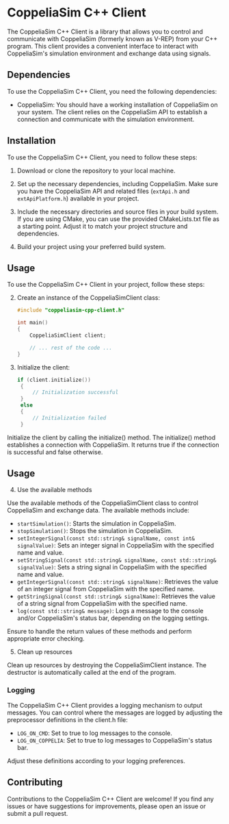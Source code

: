 # CoppeliaSim C++ Client

The CoppeliaSim C++ Client is a library that allows you to control and communicate with CoppeliaSim (formerly known as V-REP) from your C++ program. This client provides a convenient interface to interact with CoppeliaSim's simulation environment and exchange data using signals.

## Dependencies

To use the CoppeliaSim C++ Client, you need the following dependencies:

- CoppeliaSim: You should have a working installation of CoppeliaSim on your system. The client relies on the CoppeliaSim API to establish a connection and communicate with the simulation environment.

## Installation

To use the CoppeliaSim C++ Client, you need to follow these steps:

1. Download or clone the repository to your local machine.

2. Set up the necessary dependencies, including CoppeliaSim. Make sure you have the CoppeliaSim API and related files (`extApi.h` and `extApiPlatform.h`) available in your project.

3. Include the necessary directories and source files in your build system. If you are using CMake, you can use the provided CMakeLists.txt file as a starting point. Adjust it to match your project structure and dependencies.

4. Build your project using your preferred build system.

## Usage

To use the CoppeliaSim C++ Client in your project, follow these steps:

2. Create an instance of the CoppeliaSimClient class:

   ```cpp
   #include "coppeliasim-cpp-client.h"

   int main()
   {
       CoppeliaSimClient client;

       // ... rest of the code ...
   }
   ```

3. Initialize the client:
   
   ```cpp
   if (client.initialize())
    {
        // Initialization successful
    }
    else
    {
        // Initialization failed
    }
    ```

Initialize the client by calling the initialize() method. The initialize() method establishes a connection with CoppeliaSim. It returns true if the connection is successful and false otherwise.

## Usage

4. Use the available methods

Use the available methods of the CoppeliaSimClient class to control CoppeliaSim and exchange data. The available methods include:

- `startSimulation()`: Starts the simulation in CoppeliaSim.
- `stopSimulation()`: Stops the simulation in CoppeliaSim.
- `setIntegerSignal(const std::string& signalName, const int& signalValue)`: Sets an integer signal in CoppeliaSim with the specified name and value.
- `setStringSignal(const std::string& signalName, const std::string& signalValue)`: Sets a string signal in CoppeliaSim with the specified name and value.
- `getIntegerSignal(const std::string& signalName)`: Retrieves the value of an integer signal from CoppeliaSim with the specified name.
- `getStringSignal(const std::string& signalName)`: Retrieves the value of a string signal from CoppeliaSim with the specified name.
- `log(const std::string& message)`: Logs a message to the console and/or CoppeliaSim's status bar, depending on the logging settings.

Ensure to handle the return values of these methods and perform appropriate error checking.

5. Clean up resources

Clean up resources by destroying the CoppeliaSimClient instance. The destructor is automatically called at the end of the program.

### Logging

The CoppeliaSim C++ Client provides a logging mechanism to output messages. You can control where the messages are logged by adjusting the preprocessor definitions in the client.h file:

- `LOG_ON_CMD`: Set to true to log messages to the console.
- `LOG_ON_COPPELIA`: Set to true to log messages to CoppeliaSim's status bar.

Adjust these definitions according to your logging preferences.

## Contributing

Contributions to the CoppeliaSim C++ Client are welcome! If you find any issues or have suggestions for improvements, please open an issue or submit a pull request.

